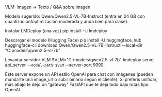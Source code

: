 VLM: Imagen → Texto / Q&A sobre imagen

Modelo sugerido: Qwen/Qwen2.5-VL-7B-Instruct (entra en 24 GB con cuantización/optimización moderada y anda bien para clase).

Instalar LMDeploy (una vez)
pip install -U lmdeploy

Descargar el modelo (Hugging Face)
pip install -U huggingface_hub
huggingface-cli download Qwen/Qwen2.5-VL-7B-Instruct --local-dir "C:\models\qwen2.5-vl-7b"

Levantar servidor VLM
$VLM="C:\models\qwen2.5-vl-7b"
lmdeploy serve api_server `
  --model-path $VLM `
  --server-port 9090


Este server expone un API estilo OpenAI para chat con imágenes (pueden mandarte una image_url o subir binario según el cliente).
Si preferís unificar, más abajo te dejo un “gateway” FastAPI que te deja todo bajo rutas tipo OpenAI.